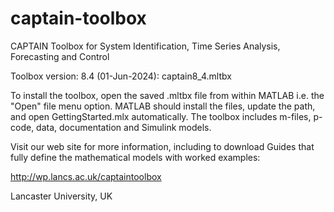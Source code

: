 # captain-toolbox
CAPTAIN Toolbox for System Identification, Time Series Analysis, Forecasting and Control

Toolbox version: 8.4 (01-Jun-2024): captain8_4.mltbx

To install the toolbox, open the saved .mltbx file from within MATLAB i.e. the "Open" file menu option. MATLAB should install the files, update the path, and open GettingStarted.mlx automatically. The toolbox includes m-files, p-code, data, documentation and Simulink models.

Visit our web site for more information, including to download Guides that fully define the mathematical models with worked examples:

http://wp.lancs.ac.uk/captaintoolbox

Lancaster University, UK
